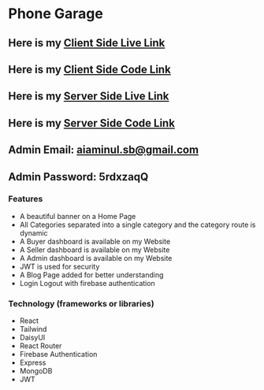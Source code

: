 # Phone Garage

## Here is my [Client Side Live Link](https://phone-garage94.firebaseapp.com)

## Here is my [Client Side Code Link](https://github.com/programming-hero-web-course-4/b612-used-products-resale-clients-side-aminuls)

## Here is my [Server Side Live Link](https://phone-garage-server-smoky.vercel.app)

## Here is my [Server Side Code Link](https://github.com/programming-hero-web-course-4/b612-used-products-resale-server-side-aminuls)

## Admin Email: aiaminul.sb@gmail.com

## Admin Password: 5rdxzaqQ

### Features

-  A beautiful banner on a Home Page
-  All Categories separated into a single category and the category route is dynamic
-  A Buyer dashboard is available on my Website
-  A Seller dashboard is available on my Website
-  A Admin dashboard is available on my Website
-  JWT is used for security
-  A Blog Page added for better understanding
-  Login Logout with firebase authentication

### Technology (frameworks or libraries)

-  React
-  Tailwind
-  DaisyUI
-  React Router
-  Firebase Authentication
-  Express
-  MongoDB
-  JWT
